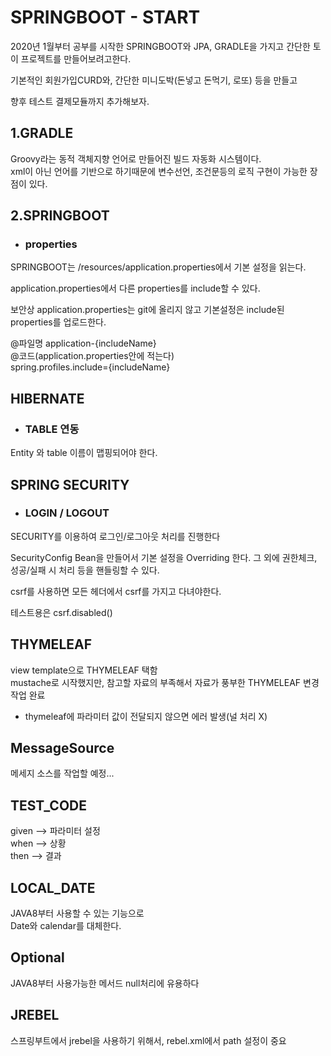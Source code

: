 SPRINGBOOT - START
===================
2020년 1월부터 공부를 시작한 SPRINGBOOT와 JPA, GRADLE을 가지고 간단한 토이 프로젝트를 만들어보려고한다.

기본적인 회원가입CURD와, 간단한 미니도박(돈넣고 돈먹기, 로또) 등을 만들고

향후 테스트 결제모듈까지 추가해보자.

1.GRADLE
------------------------------
Groovy라는 동적 객체지향 언어로 만들어진 빌드 자동화 시스템이다.  
xml이 아닌 언어를 기반으로 하기때문에 변수선언, 조건문등의 로직 구현이 가능한 장점이 있다.


2.SPRINGBOOT
------------------------------
+ ### properties
SPRINGBOOT는 /resources/application.properties에서 기본 설정을 읽는다.  
  
application.properties에서 다른 properties를 include할 수 있다.    
 
보안상 application.properties는 git에 올리지 않고 기본설정은 include된 properties를 업로드한다.  

@파일명 application-{includeName}  
@코드(application.properties안에 적는다)  
spring.profiles.include={includeName}

HIBERNATE
------------------------------
+ ### TABLE 연동
Entity 와 table 이름이 맵핑되어야 한다.

SPRING SECURITY
------------------------------
+ ### LOGIN / LOGOUT
SECURITY를 이용하여 로그인/로그아웃 처리를 진행한다
  
SecurityConfig Bean을 만들어서 기본 설정을 Overriding 한다.
그 외에 권한체크, 성공/실패 시 처리 등을 핸들링할 수 있다.
  
csrf를 사용하면 모든 헤더에서 csrf를 가지고 다녀야한다.

테스트용은 csrf.disabled() 

THYMELEAF
-----------------------------
view template으로 THYMELEAF 택함  
mustache로 시작했지만, 참고할 자료의 부족해서 자료가 풍부한 THYMELEAF 변경작업 완료

* thymeleaf에 파라미터 값이 전달되지 않으면 에러 발생(널 처리 X)

MessageSource
-----------------------------
메세지 소스를 작업할 예정...


TEST_CODE
-----------------------------
given --> 파라미터 설정  
when --> 상황  
then --> 결과

LOCAL_DATE
----------------------------
JAVA8부터 사용할 수 있는 기능으로  
Date와 calendar를 대체한다.

Optional
----------------------------
JAVA8부터 사용가능한 메서드
null처리에 유용하다


JREBEL
---------------------------
스프링부트에서 jrebel을 사용하기 위해서,
rebel.xml에서 path 설정이 중요

